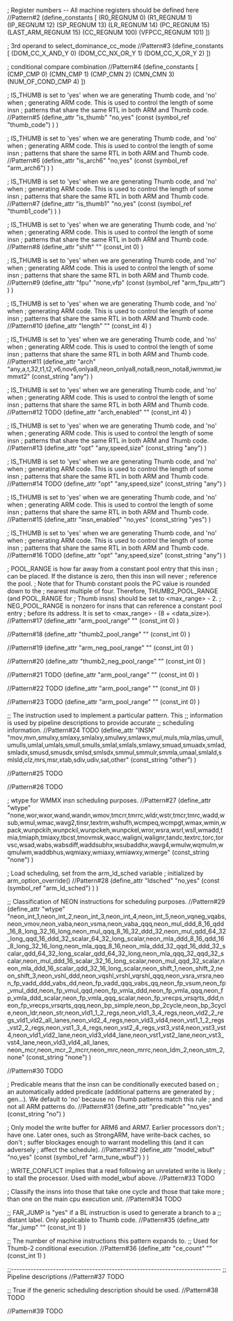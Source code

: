 
; Register numbers -- All machine registers should be defined here
//Pattern#2
(define_constants [  (R0_REGNUM	0)
 (R1_REGNUM	1)
 (IP_REGNUM	12)
 (SP_REGNUM	13)
 (LR_REGNUM	14)
 (PC_REGNUM	15)
 (LAST_ARM_REGNUM	15)
 (CC_REGNUM	100)
 (VFPCC_REGNUM	101)
                    ])

; 3rd operand to select_dominance_cc_mode
//Pattern#3
(define_constants [  (DOM_CC_X_AND_Y	0)
 (DOM_CC_NX_OR_Y	1)
 (DOM_CC_X_OR_Y	2)
                    ])

; conditional compare combination
//Pattern#4
(define_constants [  (CMP_CMP	0)
 (CMN_CMP	1)
 (CMP_CMN	2)
 (CMN_CMN	3)
 (NUM_OF_COND_CMP	4)
                    ])

; IS_THUMB is set to 'yes' when we are generating Thumb code, and 'no' when
; generating ARM code.  This is used to control the length of some insn
; patterns that share the same RTL in both ARM and Thumb code.
//Pattern#5
(define_attr "is_thumb"
  "no,yes"
	(const (symbol_ref "thumb_code") ) )


; IS_THUMB is set to 'yes' when we are generating Thumb code, and 'no' when
; generating ARM code.  This is used to control the length of some insn
; patterns that share the same RTL in both ARM and Thumb code.
//Pattern#6
(define_attr "is_arch6"
  "no,yes"
	(const (symbol_ref "arm_arch6") ) )


; IS_THUMB is set to 'yes' when we are generating Thumb code, and 'no' when
; generating ARM code.  This is used to control the length of some insn
; patterns that share the same RTL in both ARM and Thumb code.
//Pattern#7
(define_attr "is_thumb1"
  "no,yes"
	(const (symbol_ref "thumb1_code") ) )


; IS_THUMB is set to 'yes' when we are generating Thumb code, and 'no' when
; generating ARM code.  This is used to control the length of some insn
; patterns that share the same RTL in both ARM and Thumb code.
//Pattern#8
(define_attr "shift"
  ""
	 (const_int 0) )


; IS_THUMB is set to 'yes' when we are generating Thumb code, and 'no' when
; generating ARM code.  This is used to control the length of some insn
; patterns that share the same RTL in both ARM and Thumb code.
//Pattern#9
(define_attr "fpu"
  "none,vfp"
	(const (symbol_ref "arm_fpu_attr") ) )


; IS_THUMB is set to 'yes' when we are generating Thumb code, and 'no' when
; generating ARM code.  This is used to control the length of some insn
; patterns that share the same RTL in both ARM and Thumb code.
//Pattern#10
(define_attr "length"
  ""
	 (const_int 4) )


; IS_THUMB is set to 'yes' when we are generating Thumb code, and 'no' when
; generating ARM code.  This is used to control the length of some insn
; patterns that share the same RTL in both ARM and Thumb code.
//Pattern#11
(define_attr "arch"
  "any,a,t,32,t1,t2,v6,nov6,onlya8,neon_onlya8,nota8,neon_nota8,iwmmxt,iwmmxt2"
	 (const_string "any") )


; IS_THUMB is set to 'yes' when we are generating Thumb code, and 'no' when
; generating ARM code.  This is used to control the length of some insn
; patterns that share the same RTL in both ARM and Thumb code.
//Pattern#12 TODO
(define_attr "arch_enabled"
  ""
	 (const_int 4) )


; IS_THUMB is set to 'yes' when we are generating Thumb code, and 'no' when
; generating ARM code.  This is used to control the length of some insn
; patterns that share the same RTL in both ARM and Thumb code.
//Pattern#13
(define_attr "opt"
  "any,speed,size"
	 (const_string "any") )


; IS_THUMB is set to 'yes' when we are generating Thumb code, and 'no' when
; generating ARM code.  This is used to control the length of some insn
; patterns that share the same RTL in both ARM and Thumb code.
//Pattern#14 TODO
(define_attr "opt"
  "any,speed,size"
	 (const_string "any") )


; IS_THUMB is set to 'yes' when we are generating Thumb code, and 'no' when
; generating ARM code.  This is used to control the length of some insn
; patterns that share the same RTL in both ARM and Thumb code.
//Pattern#15
(define_attr "insn_enabled"
  "no,yes"
	 (const_string "yes") )


; IS_THUMB is set to 'yes' when we are generating Thumb code, and 'no' when
; generating ARM code.  This is used to control the length of some insn
; patterns that share the same RTL in both ARM and Thumb code.
//Pattern#16 TODO
(define_attr "opt"
  "any,speed,size"
	 (const_string "any") )


; POOL_RANGE is how far away from a constant pool entry that this insn
; can be placed.  If the distance is zero, then this insn will never
; reference the pool.
; Note that for Thumb constant pools the PC value is rounded down to the
; nearest multiple of four.  Therefore, THUMB2_POOL_RANGE (and POOL_RANGE for
; Thumb insns) should be set to <max_range> - 2.
; NEG_POOL_RANGE is nonzero for insns that can reference a constant pool entry
; before its address.  It is set to <max_range> - (8 + <data_size>).
//Pattern#17
(define_attr "arm_pool_range"
  ""
	 (const_int 0) )


//Pattern#18
(define_attr "thumb2_pool_range"
  ""
	 (const_int 0) )


//Pattern#19
(define_attr "arm_neg_pool_range"
  ""
	 (const_int 0) )


//Pattern#20
(define_attr "thumb2_neg_pool_range"
  ""
	 (const_int 0) )


//Pattern#21 TODO
(define_attr "arm_pool_range"
  ""
	 (const_int 0) )


//Pattern#22 TODO
(define_attr "arm_pool_range"
  ""
	 (const_int 0) )


//Pattern#23 TODO
(define_attr "arm_pool_range"
  ""
	 (const_int 0) )


;; The instruction used to implement a particular pattern.  This
;; information is used by pipeline descriptions to provide accurate
;; scheduling information.
//Pattern#24 TODO
(define_attr "INSN"
  "mov,mvn,smulxy,smlaxy,smlalxy,smulwy,smlawx,mul,muls,mla,mlas,umull,umulls,umlal,umlals,smull,smulls,smlal,smlals,smlawy,smuad,smuadx,smlad,smladx,smusd,smusdx,smlsd,smlsdx,smmul,smmulr,smmla,umaal,smlald,smlsld,clz,mrs,msr,xtab,sdiv,udiv,sat,other"
	 (const_string "other") )


//Pattern#25 TODO

//Pattern#26 TODO

; wtype for WMMX insn scheduling purposes.
//Pattern#27
(define_attr "wtype"
  "none,wor,wxor,wand,wandn,wmov,tmcrr,tmrrc,wldr,wstr,tmcr,tmrc,wadd,wsub,wmul,wmac,wavg2,tinsr,textrm,wshufh,wcmpeq,wcmpgt,wmax,wmin,wpack,wunpckih,wunpckil,wunpckeh,wunpckel,wror,wsra,wsrl,wsll,wmadd,tmia,tmiaph,tmiaxy,tbcst,tmovmsk,wacc,waligni,walignr,tandc,textrc,torc,torvsc,wsad,wabs,wabsdiff,waddsubhx,wsubaddhx,wavg4,wmulw,wqmulm,wqmulwm,waddbhus,wqmiaxy,wmiaxy,wmiawxy,wmerge"
	 (const_string "none") )


; Load scheduling, set from the arm_ld_sched variable
; initialized by arm_option_override()
//Pattern#28
(define_attr "ldsched"
  "no,yes"
	(const (symbol_ref "arm_ld_sched") ) )


;; Classification of NEON instructions for scheduling purposes.
//Pattern#29
(define_attr "wtype"
  "neon_int_1,neon_int_2,neon_int_3,neon_int_4,neon_int_5,neon_vqneg_vqabs,neon_vmov,neon_vaba,neon_vsma,neon_vaba_qqq,neon_mul_ddd_8_16_qdd_16_8_long_32_16_long,neon_mul_qqq_8_16_32_ddd_32,neon_mul_qdd_64_32_long_qqd_16_ddd_32_scalar_64_32_long_scalar,neon_mla_ddd_8_16_qdd_16_8_long_32_16_long,neon_mla_qqq_8_16,neon_mla_ddd_32_qqd_16_ddd_32_scalar_qdd_64_32_long_scalar_qdd_64_32_long,neon_mla_qqq_32_qqd_32_scalar,neon_mul_ddd_16_scalar_32_16_long_scalar,neon_mul_qqd_32_scalar,neon_mla_ddd_16_scalar_qdd_32_16_long_scalar,neon_shift_1,neon_shift_2,neon_shift_3,neon_vshl_ddd,neon_vqshl_vrshl_vqrshl_qqq,neon_vsra_vrsra,neon_fp_vadd_ddd_vabs_dd,neon_fp_vadd_qqq_vabs_qq,neon_fp_vsum,neon_fp_vmul_ddd,neon_fp_vmul_qqd,neon_fp_vmla_ddd,neon_fp_vmla_qqq,neon_fp_vmla_ddd_scalar,neon_fp_vmla_qqq_scalar,neon_fp_vrecps_vrsqrts_ddd,neon_fp_vrecps_vrsqrts_qqq,neon_bp_simple,neon_bp_2cycle,neon_bp_3cycle,neon_ldr,neon_str,neon_vld1_1_2_regs,neon_vld1_3_4_regs,neon_vld2_2_regs_vld1_vld2_all_lanes,neon_vld2_4_regs,neon_vld3_vld4,neon_vst1_1_2_regs_vst2_2_regs,neon_vst1_3_4_regs,neon_vst2_4_regs_vst3_vst4,neon_vst3_vst4,neon_vld1_vld2_lane,neon_vld3_vld4_lane,neon_vst1_vst2_lane,neon_vst3_vst4_lane,neon_vld3_vld4_all_lanes,\
   neon_mcr,neon_mcr_2_mcrr,neon_mrc,neon_mrrc,neon_ldm_2,neon_stm_2,none"
	 (const_string "none") )


//Pattern#30 TODO

; Predicable means that the insn can be conditionally executed based on
; an automatically added predicate (additional patterns are generated by 
; gen...).  We default to 'no' because no Thumb patterns match this rule
; and not all ARM patterns do.
//Pattern#31
(define_attr "predicable"
  "no,yes"
	 (const_string "no") )


; Only model the write buffer for ARM6 and ARM7.  Earlier processors don't
; have one.  Later ones, such as StrongARM, have write-back caches, so don't
; suffer blockages enough to warrant modelling this (and it can adversely
; affect the schedule).
//Pattern#32
(define_attr "model_wbuf"
  "no,yes"
	(const (symbol_ref "arm_tune_wbuf") ) )


; WRITE_CONFLICT implies that a read following an unrelated write is likely
; to stall the processor.  Used with model_wbuf above.
//Pattern#33 TODO

; Classify the insns into those that take one cycle and those that take more
; than one on the main cpu execution unit.
//Pattern#34 TODO

;; FAR_JUMP is "yes" if a BL instruction is used to generate a branch to a
;; distant label.  Only applicable to Thumb code.
//Pattern#35
(define_attr "far_jump"
  ""
	 (const_int 1) )


;; The number of machine instructions this pattern expands to.
;; Used for Thumb-2 conditional execution.
//Pattern#36
(define_attr "ce_count"
  ""
	 (const_int 1) )


;;---------------------------------------------------------------------------
;; Pipeline descriptions
//Pattern#37 TODO

;; True if the generic scheduling description should be used.
//Pattern#38 TODO

//Pattern#39 TODO

